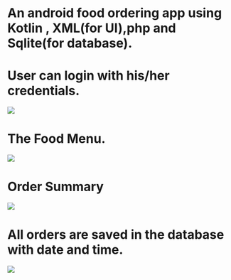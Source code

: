 # An android food ordering app using Kotlin , XML(for UI),php and Sqlite(for database).

# User can login with his/her credentials.
![](device-2020-07-16-231813.png)

# The Food Menu.
![](device-2020-07-16-231930.png)

# Order Summary
![](device-2020-07-16-232120.png)

# All orders are saved in the database with date and time. 
![](AllOrders.png)
